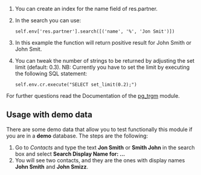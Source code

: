 1.  You can create an index for the name field of res.partner.

2.  In the search you can use:

    `self.env['res.partner'].search([('name', '%', 'Jon Smit')])`

3.  In this example the function will return positive result for John
    Smith or John Smit.

4.  You can tweak the number of strings to be returned by adjusting the
    set limit (default: 0.3). NB: Currently you have to set the limit by
    executing the following SQL statement:

    `self.env.cr.execute("SELECT set_limit(0.2);")`

For further questions read the Documentation of the
[pg_trgm](https://www.postgresql.org/docs/current/static/pgtrgm.html)
module.

## Usage with demo data

There are some demo data that allow you to test functionally this module
if you are in a **demo** database. The steps are the following:

1.  Go to *Contacts* and type the text **Jon Smith** or **Smith John**
    in the search box and select **Search Display Name for: ...**
2.  You will see two contacts, and they are the ones with display names
    **John Smith** and **John Smizz**.
